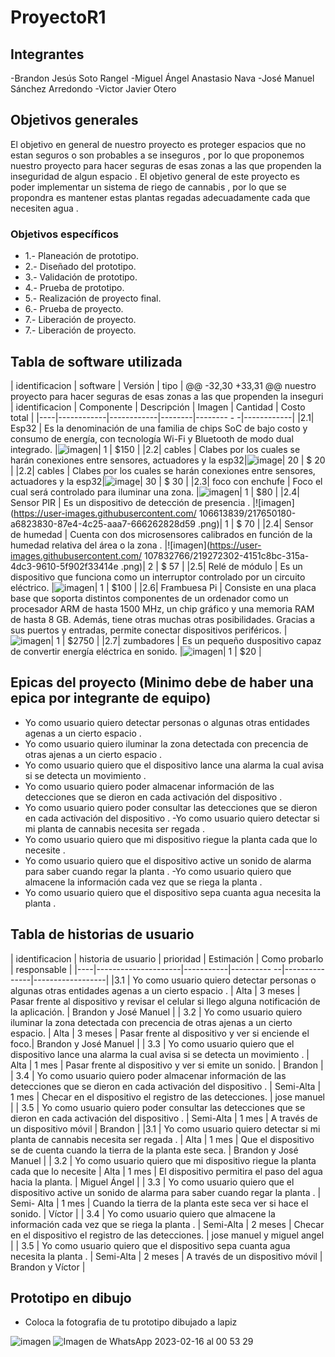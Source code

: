 # ProyectoR1
## Integrantes 
-Brandon Jesús Soto Rangel
-Miguel Ángel Anastasio Nava
-José Manuel Sánchez Arredondo
-Victor Javier Otero

## Objetivos generales 
El objetivo en general de nuestro proyecto es proteger espacios que no estan seguros o son probables a se inseguros , por lo que proponemos
nuestro proyecto para hacer seguras de esas zonas a las que propenden la inseguridad de algun espacio .
El objetivo general de este proyecto es poder implementar un sistema de riego de cannabis , por lo que se propondra es mantener estas
plantas regadas adecuadamente cada que necesiten agua .
### Objetivos específicos 
- 1.- Planeación de prototipo.
- 2.- Diseñado del prototipo.
- 3.- Validación de prototipo.
- 4.- Prueba de prototipo.
- 5.- Realización de proyecto final.
- 6.- Prueba de proyecto.
- 7.- Liberación de proyecto.
- 7.- Liberación de proyecto. 

## Tabla de software utilizada 
| identificacion | software | Versión | tipo |
@@ -32,30 +33,31 @@ nuestro proyecto para hacer seguras de esas zonas a las que propenden la inseguri
| identificacion | Componente | Descripción | Imagen | Cantidad | Costo total |
|----|------------|------------|--------|-------- - -|------------|
|2.1| Esp32 | Es la denominación de una familia de chips SoC de bajo costo y consumo de energía, con tecnología Wi-Fi y Bluetooth de modo dual integrado. |![imagen](https://user-images.githubusercontent.com/106613839/217649811-9335a9c7-5a4c-4813-8f17-e03488f52967.png)| 1 | $150 |
|2.2| cables | Clabes por los cuales se harán conexiones entre sensores, actuadores y la esp32|![image](https://user-images.githubusercontent.com/106613839/217650692-88574d94-022c-44fe-a183-58dd5121c26a.png)| 20           | $ 20             |
|2.2| cables | Clabes por los cuales se harán conexiones entre sensores, actuadores y la esp32|![image](https://user-images.githubusercontent.com/106613839/217650692-88574d94-022c-44fe-a183-58dd5121c26a.png)| 30           | $ 30             |
|2.3| foco con enchufe | Foco el cual será controlado para iluminar una zona. |![imagen](https://user-images.githubusercontent.com/106613839/217650095-d221a148-1c63-45fc-8211-0f1e97fa8816.png)| 1 | $80 |
|2.4| Sensor PIR | Es un dispositivo de detección de presencia . |![imagen](https://user-images.githubusercontent.com/ 106613839/217650180-a6823830-87e4-4c25-aaa7-666262828d59 .png)| 1     | $ 70             |
|2.4| Sensor de humedad | Cuenta con dos microsensores calibrados en función de la humedad relativa del área o la zona . |![imagen](https://user-images.githubusercontent.com/ 107832766/219272302-4151c8bc-315a-4dc3-9610-5f902f33414e .png)| 2     | $ 57             |
|2.5| Relé de módulo | Es un dispositivo que funciona como un interruptor controlado por un circuito eléctrico. |![imagen](https://user-images.githubusercontent.com/106613839/217650285-e2eb47d3-dd0d-417d-8b56-bc9ed793780a.png)| 1 | $100 |
|2.6| Frambuesa Pi | Consiste en una placa base que soporta distintos componentes de un ordenador como un procesador ARM de hasta 1500 MHz, un chip gráfico y una memoria RAM de hasta 8 GB. Además, tiene otras muchas otras posibilidades. Gracias a sus puertos y entradas, permite conectar dispositivos periféricos. |![imagen](https://user-images.githubusercontent.com/106613839/217650399-cdfdb686-4b04-4740-9ed4-f50115d25a98.png)| 1 | $2750 |
|2.7| zumbadores | Es un pequeño duspositivo capaz de convertir energía eléctrica en sonido. |![imagen](https://user-images.githubusercontent.com/106613839/217650467-74e67b77-a1b1-4a00-9268-57ff7921a149.png)| 1 | $20 |

## Epicas del proyecto (Minimo debe de haber una epica por integrante de equipo) 
- Yo como usuario quiero detectar personas o algunas otras entidades agenas a un cierto espacio .
- Yo como usuario quiero iluminar la zona detectada con precencia de otras ajenas a un cierto espacio .
- Yo como usuario quiero que el dispositivo lance una alarma la cual avisa si se detecta un movimiento .
- Yo como usuario quiero poder almacenar información de las detecciones que se dieron en cada activación del dispositivo .
- Yo como usuario quiero poder consultar las detecciones que se dieron en cada activación del dispositivo .
-Yo como usuario quiero detectar si mi planta de cannabis necesita ser regada .
- Yo como usuario quiero que mi dispositivo riegue la planta cada que lo necesite .
- Yo como usuario quiero que el dispositivo active un sonido de alarma para saber cuando regar la planta .
-Yo como usuario quiero que almacene la información cada vez que se riega la planta .
- Yo como usuario quiero que el dispositivo sepa cuanta agua necesita la planta .

## Tabla de historias de usuario 
| identificacion | historia de usuario | prioridad | Estimación | Como probarlo | responsable |
|----|---------------------|-----------|---------- --|---------------|------------------|
|3.1 | Yo como usuario quiero detectar personas o algunas otras entidades agenas a un cierto espacio . | Alta | 3 meses    | Pasar frente al dispositivo y revisar el celular si llego alguna notificación de la aplicación. | Brandon y José Manuel |
| 3.2 | Yo como usuario quiero iluminar la zona detectada con precencia de otras ajenas a un cierto espacio. | Alta | 3 meses | Pasar frente al dispositivo y ver si enciende el foco.| Brandon y José Manuel |
| 3.3 | Yo como usuario quiero que el dispositivo lance una alarma la cual avisa si se detecta un movimiento . | Alta | 1 mes | Pasar frente al dispositivo y ver si emite un sonido. | Brandon |
| 3.4 | Yo como usuario quiero poder almacenar información de las detecciones que se dieron en cada activación del dispositivo . | Semi-Alta | 1 mes | Checar en el dispositivo el registro de las detecciones. | jose manuel |
| 3.5 | Yo como usuario quiero poder consultar las detecciones que se dieron en cada activación del dispositivo . | Semi-Alta | 1 mes | A través de un dispositivo móvil | Brandon |
|3.1 | Yo como usuario quiero detectar si mi planta de cannabis necesita ser regada . | Alta | 1 mes    | Que el dispositivo se de cuenta cuando la tierra de la planta este seca. | Brandon y José Manuel |
| 3.2 | Yo como usuario quiero que mi dispositivo riegue la planta cada que lo necesite | Alta | 1 mes | El dispositivo permitira el paso del agua hacia la planta. | Miguel Ángel |
| 3.3 | Yo como usuario quiero que el dispositivo active un sonido de alarma para saber cuando regar la planta . | Semi- Alta | 1 mes | Cuando la tierra de la planta este seca ver si hace el sonido. | Víctor |
| 3.4 | Yo como usuario quiero que almacene la información cada vez que se riega la planta . | Semi-Alta | 2 meses | Checar en el dispositivo el registro de las detecciones. | jose manuel y miguel angel |
| 3.5 | Yo como usuario quiero que el dispositivo sepa cuanta agua necesita la planta . | Semi-Alta | 2 meses | A través de un dispositivo móvil | Brandon y Víctor |

## Prototipo en dibujo 
- Coloca la fotografia de tu prototipo dibujado a lapiz

![ imagen ](https://user-images.githubusercontent.com/106613839/217649648-a0f05df6-cb45-4d53-8a51-706120c40393.png)
![ Imagen de WhatsApp 2023-02-16 al 00 53 29 ](https://user-images.githubusercontent.com/107832766/219290535-70bf23d2-de48-4e55-9166-8594278d453b.jpeg)
